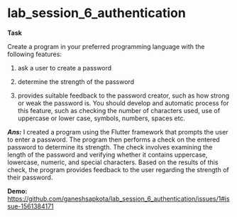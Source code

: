 # lab_session_6_authentication


**Task**

Create a program in your preferred programming language with the following features:

1) ask a user to create a password

2) determine the strength of the password

3) provides suitable feedback to the password creator, such as how strong or weak the password is. You should develop and automatic process for this feature, such as checking the number of characters used, use of uppercase or lower case, symbols, numbers, spaces etc.

***Ans:***
I created a program using the Flutter framework that prompts the user to enter a password. The program then performs a check on the entered password to determine its strength. The check involves examining the length of the password and verifying whether it contains uppercase, lowercase, numeric, and special characters. Based on the results of this check, the program provides feedback to the user regarding the strength of their password.

**Demo:**
https://github.com/ganeshsapkota/lab_session_6_authentication/issues/1#issue-1561384171
